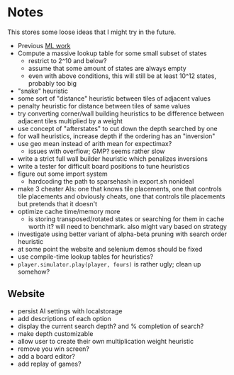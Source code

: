 # Notes

This stores some loose ideas that I might try in the future.

* Previous [ML work](https://arxiv.org/pdf/1604.05085.pdf)
* Compute a massive lookup table for some small subset of states
    * restrict to 2^10 and below?
    * assume that some amount of states are always empty
    * even with above conditions, this will still be at least 10^12 states, probably too big
* "snake" heuristic
* some sort of "distance" heuristic between tiles of adjacent values
* penalty heuristic for distance between tiles of same values
* try converting corner/wall building heuristics to be difference between adjacent tiles multiplied by a weight
* use concept of "afterstates" to cut down the depth searched by one
* for wall heuristics, increase depth if the ordering has an "inversion"
* use geo mean instead of arith mean for expectimax?
  * issues with overflow; GMP? seems rather slow
* write a strict full wall builder heuristic which penalizes inversions
* write a tester for difficult board positions to tune heuristics
* figure out some import system
  * hardcoding the path to sparsehash in export.sh nonideal
* make 3 cheater AIs: one that knows tile placements, one that controls tile placements and obviously cheats, one that controls tile placements but pretends that it doesn't              
* optimize cache time/memory more
  * is storing transposed/rotated states or searching for them in cache worth it? will need to benchmark. also might vary based on strategy
* investigate using better variant of alpha-beta pruning with search order heuristic
* at some point the website and selenium demos should be fixed
* use compile-time lookup tables for heuristics?
* `player.simulator.play(player, fours)` is rather ugly; clean up somehow?

## Website
* persist AI settings with localstorage
* add descriptions of each option
* display the current search depth? and % completion of search?
* make depth customizable
* allow user to create their own multiplication weight heuristic
* remove you win screen?
* add a board editor?
* add replay of games?

